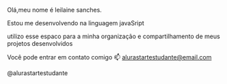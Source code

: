Olá,meu nome é leilaine sanches.

Estou me desenvolvendo na linguagem javaSript

utilizo esse espaco para a minha organização e compartilhamento de meus projetos desenvolvidos

Você pode entrar em contato comigo 📫
alurastartestudante@email.com

@alurastartestudante 
